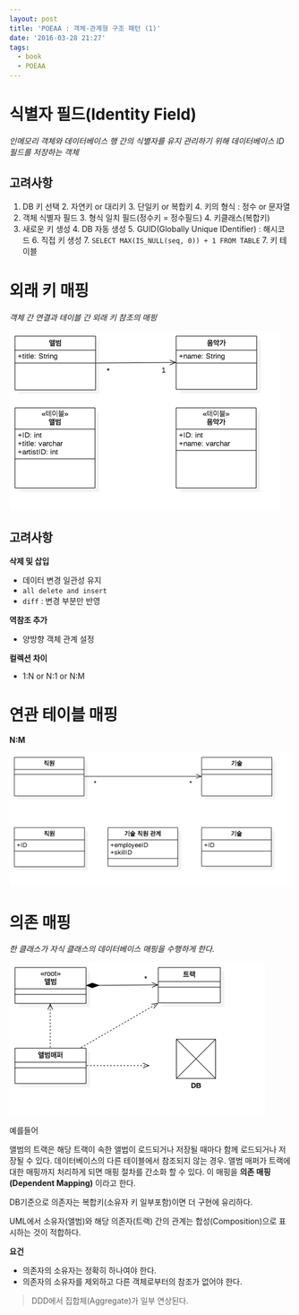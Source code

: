 ```yaml
---
layout: post
title: 'POEAA : 객체-관계형 구조 패턴 (1)'
date: '2016-03-28 21:27'
tags:
  - book
  - POEAA
---
```


# 식별자 필드(Identity Field)

_인메모리 객체와 데이터베이스 행 간의 식별자를 유지 관리하기 위해 데이터베이스 ID 필드를 저장하는 객체_

## 고려사항

1. DB 키 선택
    2. 자연키 or 대리키
    3. 단일키 or 복합키
    4. 키의 형식 : 정수 or 문자열
2. 객체 식별자 필드
    3. 형식 일치 필드(정수키 = 정수필드)
    4. 키클래스(복합키)
3. 새로운 키 생성
    4. DB 자동 생성
    5. GUID(Globally Unique IDentifier) : 해시코드
    6. 직접 키 생성
        7. `SELECT MAX(IS_NULL(seq, 0)) + 1 FROM TABLE`
        7. 키 테이블

# 외래 키 매핑

_객체 간 연결과 테이블 간 외래 키 참조의 매핑_

![외래 키 매핑](/attach/2016/POEAA/ClassDiagram-ForeignkeyMapping.png)

## 고려사항

**삭제 및 삽입**

- 데이터 변경 일관성 유지
- `all delete and insert`
- `diff` : 변경 부분만 반영

**역참조 추가**

- 양방향 객체 관계 설정

**컬렉션 차이**

- 1:N or N:1 or N:M

# 연관 테이블 매핑

**N:M**

![연관 테이블 매핑](/attach/2016/POEAA/ClassDiagram-NM.png)

# 의존 매핑

_한 클래스가 자식 클래스의 데이터베이스 매핑을 수행하게 한다._

![의존 매핑](/attach/2016/POEAA/ClassDiagram-DependentMapping.png)

예를들어

앨범의 트랙은 해당 트랙이 속한 앨법이 로드되거나 저장될 때마다 함께 로드되거나 저장될 수 있다.
데이터베이스의 다른 테이블에서 참조되지 않는 경우. 앨범 매퍼가 트랙에 대한 매핑까지 처리하게 되면
매핑 절차를 간소화 할 수 있다. 이 매핑을 **의존 매핑(Dependent Mapping)** 이라고 한다.

DB기준으로 의존자는 복합키(소유자 키 일부포함)이면 더 구현에 유리하다.

UML에서 소유자(앨범)와 해당 의존자(트랙) 간의 관계는 합성(Composition)으로 표시하는 것이 적합하다.

**요건**

- 의존자의 소유자는 정확히 하나여야 한다.
- 의존자의 소유자를 제외하고 다른 객체로부터의 참조가 없어야 한다.

> DDD에서 집합체(Aggregate)가 일부 연상된다.

